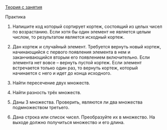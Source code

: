 [Теория с занятия](https://momaesham.github.io/python/lessons/5)

Практика

1. Напишите код который сортирует кортеж, состоящий из целых чисел по возрастанию. Если хотя бы один элемент не является целым числом, то результатом является исходный кортеж.

2. Дан кортеж и случайный элемент. Требуется вернуть новый кортеж, начинающийся с первого появления элемента в нем и заканчивающийся вторым его появлением включительно.
Если элемента нет вовсе – вернуть пустой кортеж.
Если элемент встречается только один раз, то вернуть кортеж, который начинается с него и идет до конца исходного.

3. Найти пересечение двух множеств.

4. Найти разность трёх множеств.

5. Даны 3 множества. Проверить, являются ли два множества подмножеством третьего.

5. Дана строка или список чисел. Преобразуйте их в множество. На выходе должно получиться множество и его длина.
